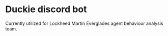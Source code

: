 # Duckie discord bot
Currently utilized for Lockheed Martin Everglades agent behaviour analysis team.